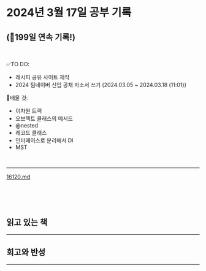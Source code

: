 # 2024년 3월 17일 공부 기록 
## (🚀199일 연속 기록!)

<br>

✅TO DO: 

- 레시피 공유 사이트 제작
- 2024 팀네이버 신입 공채 자소서 쓰기 (2024.03.05 ~ 2024.03.18 (11:01))

💭배울 것:

- 이차원 트랙
- 오브젝트 클래스의 메서드
- @nested
- 레코드 클래스
- 인터페이스로 분리해서 DI
- MST

<br>

---


[16120.md](..%2F..%2F..%2FAlgorithm%2FSolvedProblem%2F%EC%9E%90%EB%A3%8C%EA%B5%AC%EC%A1%B0%2F%EC%8A%A4%ED%83%9D%2F16120%2F16120.md)


<br><br><br>

## 읽고 있는 책

---




## 회고와 반성

---
